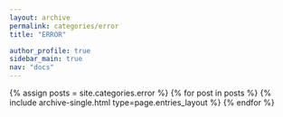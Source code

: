 ```yaml
---
layout: archive
permalink: categories/error
title: "ERROR"

author_profile: true
sidebar_main: true
nav: "docs"
---
```



{% assign posts = site.categories.error %}
{% for post in posts %} {% include archive-single.html type=page.entries_layout %} {% endfor %}



